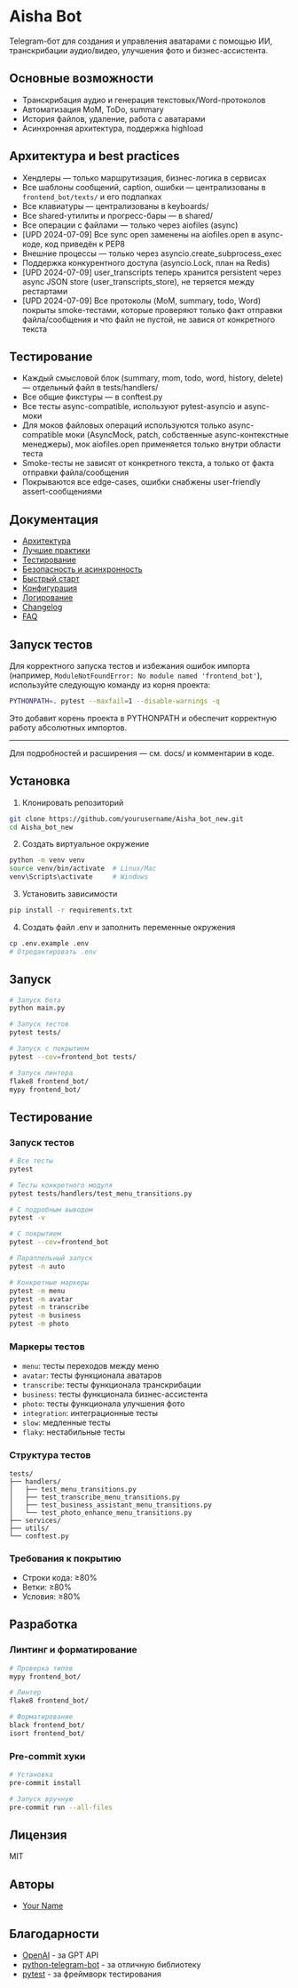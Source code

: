 # Aisha Bot

Telegram-бот для создания и управления аватарами с помощью ИИ, транскрибации аудио/видео, улучшения фото и бизнес-ассистента.

## Основные возможности
- Транскрибация аудио и генерация текстовых/Word-протоколов
- Автоматизация MoM, ToDo, summary
- История файлов, удаление, работа с аватарами
- Асинхронная архитектура, поддержка highload

## Архитектура и best practices
- Хендлеры — только маршрутизация, бизнес-логика в сервисах
- Все шаблоны сообщений, caption, ошибки — централизованы в `frontend_bot/texts/` и его подпапках
- Все клавиатуры — централизованы в keyboards/
- Все shared-утилиты и прогресс-бары — в shared/
- Все операции с файлами — только через aiofiles (async)
- [UPD 2024-07-09] Все sync open заменены на aiofiles.open в async-коде, код приведён к PEP8
- Внешние процессы — только через asyncio.create_subprocess_exec
- Поддержка конкурентного доступа (asyncio.Lock, план на Redis)
- [UPD 2024-07-09] user_transcripts теперь хранится persistent через async JSON store (user_transcripts_store), не теряется между рестартами
- [UPD 2024-07-09] Все протоколы (MoM, summary, todo, Word) покрыты smoke-тестами, которые проверяют только факт отправки файла/сообщения и что файл не пустой, не завися от конкретного текста

## Тестирование
- Каждый смысловой блок (summary, mom, todo, word, history, delete) — отдельный файл в tests/handlers/
- Все общие фикстуры — в conftest.py
- Все тесты async-compatible, используют pytest-asyncio и async-моки
- Для моков файловых операций используются только async-compatible моки (AsyncMock, patch, собственные async-контекстные менеджеры), мок aiofiles.open применяется только внутри области теста
- Smoke-тесты не зависят от конкретного текста, а только от факта отправки файла/сообщения
- Покрываются все edge-cases, ошибки снабжены user-friendly assert-сообщениями

## Документация
- [Архитектура](docs/architecture.md)
- [Лучшие практики](docs/best_practices.md)
- [Тестирование](docs/testing.md)
- [Безопасность и асинхронность](docs/async_and_safety.md)
- [Быстрый старт](docs/quickstart.md)
- [Конфигурация](docs/configuration.md)
- [Логирование](docs/logging.md)
- [Changelog](docs/changelog.md)
- [FAQ](docs/faq.md)

## Запуск тестов

Для корректного запуска тестов и избежания ошибок импорта (например, `ModuleNotFoundError: No module named 'frontend_bot'`), используйте следующую команду из корня проекта:

```bash
PYTHONPATH=. pytest --maxfail=1 --disable-warnings -q
```

Это добавит корень проекта в PYTHONPATH и обеспечит корректную работу абсолютных импортов.

---

Для подробностей и расширения — см. docs/ и комментарии в коде.

## Установка

1. Клонировать репозиторий
```bash
git clone https://github.com/yourusername/Aisha_bot_new.git
cd Aisha_bot_new
```

2. Создать виртуальное окружение
```bash
python -m venv venv
source venv/bin/activate  # Linux/Mac
venv\Scripts\activate     # Windows
```

3. Установить зависимости
```bash
pip install -r requirements.txt
```

4. Создать файл .env и заполнить переменные окружения
```bash
cp .env.example .env
# Отредактировать .env
```

## Запуск

```bash
# Запуск бота
python main.py

# Запуск тестов
pytest tests/

# Запуск с покрытием
pytest --cov=frontend_bot tests/

# Запуск линтера
flake8 frontend_bot/
mypy frontend_bot/
```

## Тестирование

### Запуск тестов

```bash
# Все тесты
pytest

# Тесты конкретного модуля
pytest tests/handlers/test_menu_transitions.py

# С подробным выводом
pytest -v

# С покрытием
pytest --cov=frontend_bot

# Параллельный запуск
pytest -n auto

# Конкретные маркеры
pytest -m menu
pytest -m avatar
pytest -m transcribe
pytest -m business
pytest -m photo
```

### Маркеры тестов

- `menu`: тесты переходов между меню
- `avatar`: тесты функционала аватаров
- `transcribe`: тесты функционала транскрибации
- `business`: тесты функционала бизнес-ассистента
- `photo`: тесты функционала улучшения фото
- `integration`: интеграционные тесты
- `slow`: медленные тесты
- `flaky`: нестабильные тесты

### Структура тестов

```
tests/
├── handlers/
│   ├── test_menu_transitions.py
│   ├── test_transcribe_menu_transitions.py
│   ├── test_business_assistant_menu_transitions.py
│   └── test_photo_enhance_menu_transitions.py
├── services/
├── utils/
└── conftest.py
```

### Требования к покрытию

- Строки кода: ≥80%
- Ветки: ≥80%
- Условия: ≥80%

## Разработка

### Линтинг и форматирование

```bash
# Проверка типов
mypy frontend_bot/

# Линтер
flake8 frontend_bot/

# Форматирование
black frontend_bot/
isort frontend_bot/
```

### Pre-commit хуки

```bash
# Установка
pre-commit install

# Запуск вручную
pre-commit run --all-files
```

## Лицензия

MIT

## Авторы

- [Your Name](https://github.com/yourusername)

## Благодарности

- [OpenAI](https://openai.com/) - за GPT API
- [python-telegram-bot](https://github.com/python-telegram-bot/python-telegram-bot) - за отличную библиотеку
- [pytest](https://docs.pytest.org/) - за фреймворк тестирования
